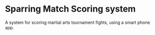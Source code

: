 # Sparring Match Scoring system

A system for scoring martial arts tournament fights, using a smart phone app.

